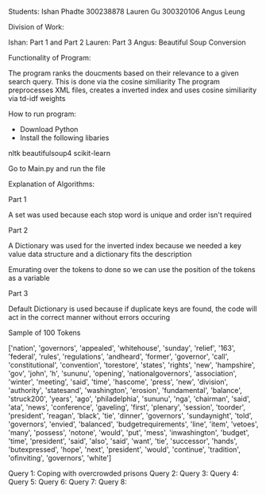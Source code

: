 
Students:
Ishan Phadte 300238878
Lauren Gu 300320106
Angus Leung 


Division of Work:

Ishan: Part 1 and Part 2 
Lauren: Part 3 
Angus: Beautiful Soup Conversion

Functionality of Program:

The program ranks the doucments based on their relevance to a given search query. This is done via the cosine similiarity
The program preprocesses XML files, creates a inverted index and uses cosine similiarity via td-idf weights 

How to run program:

- Download Python 
- Install the following libaries

nltk
beautifulsoup4
scikit-learn

Go to Main.py and run the file 

Explanation of Algorithms:

Part 1

A set was used because each stop word is unique and order isn't required

Part 2 

A Dictionary was used for the inverted index because we needed a key value data structure and a dictionary fits the description 

Emurating over the tokens to done so we can use the position of the tokens as a variable 

Part 3 

Default Dictionary is used because if duplicate keys are found, the code will act in the correct manner without errors occuring


Sample of 100 Tokens 

['nation', 'governors', 'appealed', 'whitehouse', 'sunday', 'relief', '163', 'federal', 'rules', 'regulations', 'andheard', 'former', 'governor', 'call', 'constitutional', 'convention', 'torestore', 'states', 'rights', 'new', 'hampshire', 'gov', 'john', 'h', 'sununu', 'opening', 'nationalgovernors', 'association', 'winter', 'meeting', 'said', 'time', 'hascome', 'press', 'new', 'division', 'authority', 'statesand', 'washington', 'erosion', 'fundamental', 'balance', 'struck200', 'years', 'ago', 'philadelphia', 'sununu', 'nga', 'chairman', 'said', 'ata', 'news', 'conference', 'gaveling', 'first', 'plenary', 'session', 'toorder', 'president', 'reagan', 'black', 'tie', 'dinner', 'governors', 'sundaynight', 'told', 'governors', 'envied', 'balanced', 'budgetrequirements', 'line', 'item', 'vetoes', 'many', 'possess', 'notone', 'would', 'put', 'mess', 'inwashington', 'budget', 'time', 'president', 'said', 'also', 'said', 'want', 'tie', 'successor', 'hands', 'butexpressed', 'hope', 'next', 'president', 'would', 'continue', 'tradition', 'ofinviting', 'governors', 'white']

Query 1: Coping with overcrowded prisons
Query 2:
Query 3:
Query 4:
Query 5:
Query 6:
Query 7:
Query 8:

